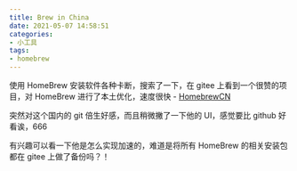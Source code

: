 ```yaml
---
title: Brew in China
date: 2021-05-07 14:58:51
categories:
- 小工具
tags:
- homebrew
---
```


使用 HomeBrew 安装软件各种卡断，搜索了一下，在 gitee 上看到一个很赞的项目，对 HomeBrew 进行了本土优化，速度很快 - [HomebrewCN](https://gitee.com/cunkai/HomebrewCN)

突然对这个国内的 git 倍生好感，而且稍微撇了一下他的 UI，感觉要比 github 好看诶，666

有兴趣可以看一下他是怎么实现加速的，难道是将所有 HomeBrew 的相关安装包都在 gitee 上做了备份吗？！
